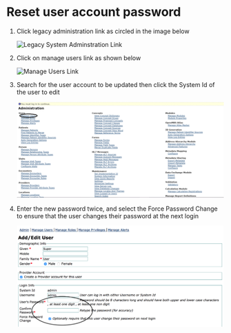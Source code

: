 # Reset user account password

1. Click legacy administration link as circled in the image below

   ![Legacy System Adminstration Link](../.gitbook/assets/legacy_system%20administration_link.png)

2. Click on manage users link as shown below

   ![Manage Users Link](../.gitbook/assets/manage_user_accounts_link%20%281%29.png)

3. Search for the user account to be updated then click the System Id of the user to edit

   ![Search for user account](../assets/manage_user_accounts_link.png)

4. Enter the new password twice, and select the Force Password Change to ensure that the user changes their password at the next login

   ![Reset user password](../assets/reset_user_account.png)

